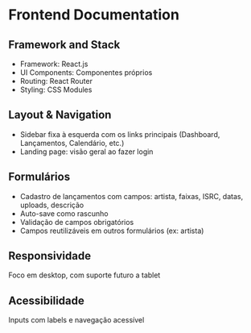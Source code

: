 # Frontend Documentation

## Framework and Stack

- Framework: React.js
- UI Components: Componentes próprios
- Routing: React Router
- Styling: CSS Modules

## Layout & Navigation

- Sidebar fixa à esquerda com os links principais (Dashboard, Lançamentos, Calendário, etc.)
- Landing page: visão geral ao fazer login

## Formulários

- Cadastro de lançamentos com campos: artista, faixas, ISRC, datas, uploads, descrição
- Auto-save como rascunho
- Validação de campos obrigatórios
- Campos reutilizáveis em outros formulários (ex: artista)

## Responsividade

Foco em desktop, com suporte futuro a tablet

## Acessibilidade

Inputs com labels e navegação acessível
